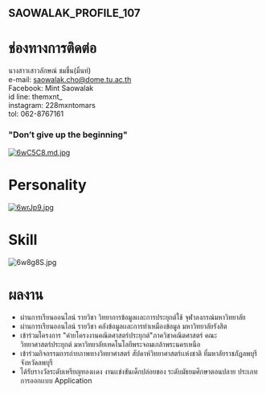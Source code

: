 ## SAOWALAK_PROFILE_107


# ช่องทางการติดต่อ
นางสาวเสาวลักษณ์ ชมชื่น(มิ้นท์)<br>
e-mail:   saowalak.cho@dome.tu.ac.th<br>
Facebook:   Mint Saowalak<br>
id line:   themxnt_<br>
instagram:   228mxntomars<br>
tol:   062-8767161


### "Don’t give up the beginning"

[![6wC5C8.md.jpg](https://sv1.picz.in.th/images/2021/11/26/6wC5C8.md.jpg)](https://www.picz.in.th/image/6wC5C8)


# Personality

[![6wrJp9.jpg](https://sv1.picz.in.th/images/2021/11/26/6wrJp9.jpg)](https://www.picz.in.th/image/6wrJp9)

# Skill

![6w8g8S.jpg](https://sv1.picz.in.th/images/2021/11/26/6w8g8S.jpg)
# ผลงาน
- ผ่านการเรียนออนไลน์ รายวิชา วิทยาการข้อมูลเเละการประยุกต์ใช้ จุฬาลงกรณ์มหาวิทยาลัย
- ผ่านการเรียนออนไลน์ รายวิชา คลังข้อมูลเเละการทำเหมืองข้อมูล มหาวิทยาลัยรังสิต
- เข้าร่วมโครงการ "ค่ายโครงงานคณิตศาสตร์ประยุกต์"ภาควิชาคณิตศาสตร์ คณะวิทยาศาสตร์ประยุกต์ มหาวิทยาลัยเทคโนโลยีพระจอมเกล้าพระนครเหนือ
- เข้าร่วมกิจกรรมการถ่ายภาพทางวิทยาศาสตร์ สัปดาห์วิทยาศาสตร์เเห่งชาติ ที่มหาลัยราชภัฎลพบุรี จังหวัดลพบุรี
- ได้รับรางวัลระดับเหรียญทองเเดง งานเเข่งขันเด็กปล่อยของ ระดับมัธยมศึกษาตอนปลาย ประเภทการออกเเบบ Application


